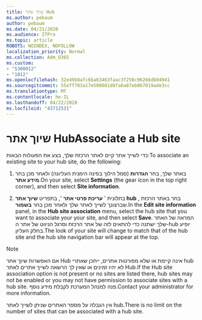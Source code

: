 ```yaml
---
title: שיוך אתר Hub
ms.author: pebaum
author: pebaum
ms.date: 04/21/2020
ms.audience: ITPro
ms.topic: article
ROBOTS: NOINDEX, NOFOLLOW
localization_priority: Normal
ms.collection: Adm_O365
ms.custom:
- "5300012"
- "1012"
ms.openlocfilehash: 32e49b8afc6ba63463faac3f258c96266db04941
ms.sourcegitcommit: 55eff703a17e500681d8fa6a87eb067019ade3cc
ms.translationtype: MT
ms.contentlocale: he-IL
ms.lasthandoff: 04/22/2020
ms.locfileid: "43712531"
---
```

# <a name="associate-a-hub-site"></a><span data-ttu-id="30896-102">שיוך אתר Hub</span><span class="sxs-lookup"><span data-stu-id="30896-102">Associate a Hub site</span></span>

<span data-ttu-id="30896-103">כדי לשייך אתר קיים לאתר הרכזת שלך, בצע את הפעולות הבאות:</span><span class="sxs-lookup"><span data-stu-id="30896-103">To associate an existing site to your hub site, do the following:</span></span>
  
1. <span data-ttu-id="30896-104">באתר שלך, בחר **הגדרות** (סמל הילוך בפינה הימנית העליונה) ולאחר מכן בחר **מידע אתר**.</span><span class="sxs-lookup"><span data-stu-id="30896-104">On your site, select **Settings** (the gear icon in the top right corner), and then select **Site information**.</span></span>

2. <span data-ttu-id="30896-105">בחלונית ' **עריכת פרטי אתר** ', בתפריט **שיוך אתר hub** , בחר באתר הרכזת שברצונך לשייך לאתר שלך ולאחר מכן בחר **בשמור**.</span><span class="sxs-lookup"><span data-stu-id="30896-105">In the **Edit site information** panel, in the **Hub site association** menu, select the hub site that you want to associate your your site, and then select **Save**.</span></span> <span data-ttu-id="30896-106">המראה של האתר שלך ישתנה כדי להתאים לזה של אתר הרכזת וסרגל הניווט של אתר ה-hub יופיע בחלק העליון.</span><span class="sxs-lookup"><span data-stu-id="30896-106">The look of your site will change to match that of the hub site and the hub site navigation bar will appear at the top.</span></span>

 > [!Note]
><span data-ttu-id="30896-107">אם האפשרות שיוך אתר Hub אינה קיימת או שלא מפורטות אתרים, ייתכן שאתרי hub לא יהיו זמינים או שאין לך הרשאה לשייך אתרים לאתר Hub.</span><span class="sxs-lookup"><span data-stu-id="30896-107">If the Hub site association option is not present or no sites are listed there, hub sites may not be enabled or you may not have permission to associate sites with a hub site.</span></span> <span data-ttu-id="30896-108">פנה למנהל המערכת לקבלת מידע נוסף.</span><span class="sxs-lookup"><span data-stu-id="30896-108">Contact your administrator for more information.</span></span>
>
><span data-ttu-id="30896-109">אין הגבלה על מספר האתרים שניתן לשייך לאתר hub.</span><span class="sxs-lookup"><span data-stu-id="30896-109">There is no limit on the number of sites that can be associated with a hub site.</span></span>
  